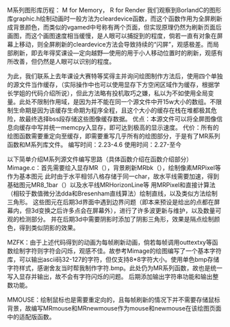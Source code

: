 M系列图形库历程：
M for Memory， R for Render
我们观察到BorlandC的图形库graphic.h绘制动画时一般方法为cleardevice函数，而这个函数作用为全屏刷新成背景颜色，而类似的vgamed中号称有两个页面，但实现原理仍然为刷新页面后画图，而这个画图速度相当缓慢，是人眼可以捕捉到的程度，倘若一直有对象在屏幕上移动，则全屏刷新的cleardevice方法会导致持续的“闪屏”，观感极差。而局部刷新，即去年得奖课设—定向越野—使用的用于小人移动位置时的刷新，观感有所改善，但仍然是人眼可以识别的程度。

为此，我们联系上去年课设大赛特等奖得主并询问绘图制作方法后，使用四个单独的源文件当作缓存，（实际操作中也可以使用显存下方空闲区域作为缓存，根据学长学姐的代码介绍所说），但此方法略有投机取巧之嫌，私以为不如使用全局变量。此处不限制作用域，是因为并不能在同一个源文件中开15w大小的数组。不限制生命期是因为该缓存生命期为程序全程，且这个大小的缓存在栈在堆都极其危险，故最终选择bss段存储这些图像缓存数据。
优点：本源文件可以将全屏图像信息向缓存中写并统一memcpy入显存，即可达到极高的显示速度。
代价：所有的绘图函数需要重定向至缓存，即需要重写几乎所有的绘图部分，于是有了MR系列函数和M系列库文件。
编写时间：2.23-4.6
使用时间：2.27-至今

以下简单介绍M系列源文件编写思路（具体函数介绍在函数介绍部分）
Mimage.c：首先需要绘入显存MR（），背景刷新MRbk（），绘制像素MRPixel等作为基本图元
此时由于水平相邻八格存储于同一char，故水平线需要加速，得到基础图元MR8_1bar（）以及水平线MRHorizonLine等
用MRPixel和直接计算法（相较于数值微分法dda和Bresenham直线算法）绘制直线，以及类似方法绘制三角形。
这些图元在后期3d界面中遇到边界问题（即本来预设是给出的点都在屏幕内，但3d变换之后许多点会在屏幕外），进行了许多波更新与维护，以及数量可观的检测部分。
并在后期3d中需要阴影时添加了阴影三角形，效果是隔点绘制颜色，得到类似阴影的效果。

MZFK：由于上述代码得到的动画为每帧刷新动画，倘若每帧调用outtextxy等函数绘制字符则字符会闪烁，观感不佳。故参考Mimage的绘图编写了一个基本字符库，可以输出ascii码32-127的字符，但仅支持8*8字符大小。使用单色bmp存储字符样式，感谢舍友当时帮我制作字符.bmp。此处仍为MR系列函数，故也是统一写入显存并输出，故不会有字符闪烁的问题。
后期添加输出字符串功能和输出整数功能。

MMOUSE：绘制鼠标也是需要重定向的，且每帧刷新的情况下并不需要存储鼠标背景，故编写MRmouse和MRnewmouse作为mouse和newmouse在该绘图页面中的适配版函数。


